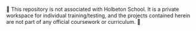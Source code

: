 :no_entry_sign: This repository is not associated with Holbeton School. It is a private workspace for individual training/testing, and the projects contained herein are not part of any official coursework or curriculum. :no_entry_sign:
